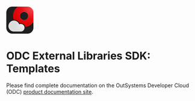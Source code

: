 ![External Libraries SDK](images/odc.png) 
# ODC External Libraries SDK: Templates

Please find complete documentation on the OutSystems Developer Cloud (ODC) [product documentation site](https://www.outsystems.com/goto/external-logic-readme).
